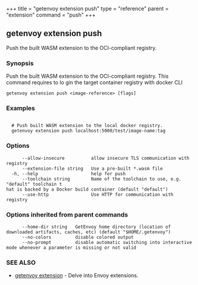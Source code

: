 +++
title = "getenvoy extension push"
type = "reference"
parent = "extension"
command = "push"
+++
## getenvoy extension push

Push the built WASM extension to the OCI-compliant registry.

### Synopsis


Push the built WASM extension to the OCI-compliant registry. This command requires to lo
gin the target container registry with docker CLI

```
getenvoy extension push <image-reference> [flags]
```

### Examples

```

  # Push built WASM extension to the local docker registry.
  getenvoy extension push localhost:5000/test/image-name:tag
```

### Options

```
      --allow-insecure          allow insecure TLS communication with registry
      --extension-file string   Use a pre-built *.wasm file
  -h, --help                    help for push
      --toolchain string        Name of the toolchain to use, e.g. "default" toolchain t
hat is backed by a Docker build container (default "default")
      --use-http                Use HTTP for communication with registry
```

### Options inherited from parent commands

```
      --home-dir string   GetEnvoy home directory (location of downloaded artifacts, caches, etc) (default "$HOME/.getenvoy")
      --no-colors         disable colored output
      --no-prompt         disable automatic switching into interactive mode whenever a parameter is missing or not valid
```

### SEE ALSO

* [getenvoy extension](/reference/getenvoy_extension)	 - Delve into Envoy extensions.

